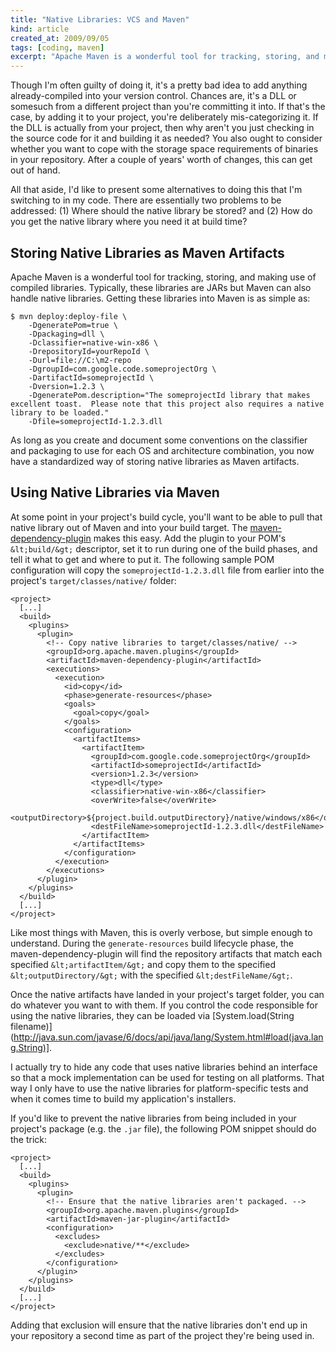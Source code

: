 ```yaml
--- 
title: "Native Libraries: VCS and Maven"
kind: article
created_at: 2009/09/05
tags: [coding, maven]
excerpt: "Apache Maven is a wonderful tool for tracking, storing, and making use of compiled libraries, including native libraries (e.g. DLLs). Getting these libraries into Maven is simple."
---
```


Though I'm often guilty of doing it, it's a pretty bad idea to add anything already-compiled into your version control.  Chances are, it's a DLL or somesuch from a different project than you're committing it into.  If that's the case, by adding it to your project, you're deliberately mis-categorizing it.  If the DLL is actually from your project, then why aren't you just checking in the source code for it and building it as needed?  You also ought to consider whether you want to cope with the storage space requirements of binaries in your repository.  After a couple of years' worth of changes, this can get out of hand.

All that aside, I'd like to present some alternatives to doing this that I'm switching to in my code.  There are essentially two problems to be addressed: (1) Where should the native library be stored? and (2) How do you get the native library where you need it at build time?

## Storing Native Libraries as Maven Artifacts

Apache Maven is a wonderful tool for tracking, storing, and making use of compiled libraries.  Typically, these libraries are JARs but Maven can also handle native libraries.  Getting these libraries into Maven is as simple as:

<pre class="CodeRay"><code class="language-bash">$ mvn deploy:deploy-file \
    -DgeneratePom=true \
    -Dpackaging=dll \
    -Dclassifier=native-win-x86 \
    -DrepositoryId=yourRepoId \
    -Durl=file://C:\m2-repo
    -DgroupId=com.google.code.someprojectOrg \
    -DartifactId=someprojectId \
    -Dversion=1.2.3 \
    -DgeneratePom.description="The someprojectId library that makes excellent toast.  Please note that this project also requires a native library to be loaded."
    -Dfile=someprojectId-1.2.3.dll</code></pre>

As long as you create and document some conventions on the classifier and packaging to use for each OS and architecture combination, you now have a standardized way of storing native libraries as Maven artifacts.

## Using Native Libraries via Maven

At some point in your project's build cycle, you'll want to be able to pull that native library out of Maven and into your build target.  The [maven-dependency-plugin](http://maven.apache.org/plugins/maven-dependency-plugin/) makes this easy.  Add the plugin to your POM's `&lt;build/&gt;` descriptor, set it to run during one of the build phases, and tell it what to get and where to put it.  The following sample POM configuration will copy the `someprojectId-1.2.3.dll` file from earlier into the project's `target/classes/native/` folder:

<pre class="CodeRay"><code class="language-xml">&lt;project&gt;
  [...]
  &lt;build&gt;
    &lt;plugins&gt;
      &lt;plugin&gt;
        &lt;!-- Copy native libraries to target/classes/native/ --&gt;
        &lt;groupId&gt;org.apache.maven.plugins&lt;/groupId&gt;
        &lt;artifactId&gt;maven-dependency-plugin&lt;/artifactId&gt;
        &lt;executions&gt;
          &lt;execution&gt;
            &lt;id&gt;copy&lt;/id&gt;
            &lt;phase&gt;generate-resources&lt;/phase&gt;
            &lt;goals&gt;
              &lt;goal&gt;copy&lt;/goal&gt;
            &lt;/goals&gt;
            &lt;configuration&gt;
              &lt;artifactItems&gt;
                &lt;artifactItem&gt;
                  &lt;groupId&gt;com.google.code.someprojectOrg&lt;/groupId&gt;
                  &lt;artifactId&gt;someprojectId&lt;/artifactId&gt;
                  &lt;version&gt;1.2.3&lt;/version&gt;
                  &lt;type&gt;dll&lt;/type&gt;
                  &lt;classifier&gt;native-win-x86&lt;/classifier&gt;
                  &lt;overWrite&gt;false&lt;/overWrite&gt;
                  &lt;outputDirectory&gt;${project.build.outputDirectory}/native/windows/x86&lt;/outputDirectory&gt;
                  &lt;destFileName&gt;someprojectId-1.2.3.dll&lt;/destFileName&gt;
                &lt;/artifactItem&gt;
              &lt;/artifactItems&gt;
            &lt;/configuration&gt;
          &lt;/execution&gt;
        &lt;/executions&gt;
      &lt;/plugin&gt;
    &lt;/plugins&gt;
  &lt;/build&gt;
  [...]
&lt;/project&gt;</code></pre>

Like most things with Maven, this is overly verbose, but simple enough to understand.  During the `generate-resources` build lifecycle phase, the maven-dependency-plugin will find the repository artifacts that match each specified `&lt;artifactItem/&gt;` and copy them to the specified `&lt;outputDirectory/&gt;` with the specified `&lt;destFileName/&gt;`.

Once the native artifacts have landed in your project's target folder, you can do whatever you want to with them.  If you control the code responsible for using the native libraries, they can be loaded via [System.load(String filename)](http://java.sun.com/javase/6/docs/api/java/lang/System.html#load(java.lang.String)].

I actually try to hide any code that uses native libraries behind an interface so that a mock implementation can be used for testing on all platforms.  That way I only have to use the native libraries for platform-specific tests and when it comes time to build my application's installers.

If you'd like to prevent the native libraries from being included in your project's package (e.g. the `.jar` file), the following POM snippet should do the trick:

<pre class="CodeRay"><code class="language-xml">&lt;project&gt;
  [...]
  &lt;build&gt;
    &lt;plugins&gt;
      &lt;plugin&gt;
        &lt;!-- Ensure that the native libraries aren't packaged. --&gt;
        &lt;groupId&gt;org.apache.maven.plugins&lt;/groupId&gt;
        &lt;artifactId&gt;maven-jar-plugin&lt;/artifactId&gt;
        &lt;configuration&gt;
          &lt;excludes&gt;
            &lt;exclude&gt;native/**&lt;/exclude&gt;
          &lt;/excludes&gt;
        &lt;/configuration&gt;
      &lt;/plugin&gt;
    &lt;/plugins&gt;
  &lt;/build&gt;
  [...]
&lt;/project&gt;</code></pre>

Adding that exclusion will ensure that the native libraries don't end up in your repository a second time as part of the project they're being used in.
